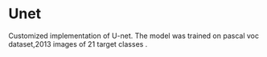 # Unet
Customized implementation of U-net.
The model was trained on pascal voc dataset,2013 images of 21 target classes .
